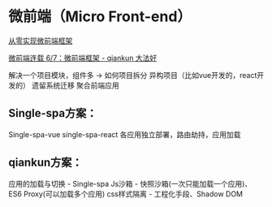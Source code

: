 # 微前端（Micro Front-end）

[从零实现微前端框架](http://www.zhufengpeixun.com/jg-vue/vue-analyse/mic-front2.html#%E4%BB%8E%E9%9B%B6%E5%AE%9E%E7%8E%B0%E5%BE%AE%E5%89%8D%E7%AB%AF%E6%A1%86%E6%9E%B6)

[微前端连载 6/7：微前端框架 - qiankun 大法好](https://juejin.cn/post/6846687602439897101)

解决一个项目模块，组件多 -> 如何项目拆分
异构项目（比如vue开发的，react开发的）
遗留系统迁移
聚合前端应用

## Single-spa方案：

  Single-spa-vue
  single-spa-react
  各应用独立部署，路由劫持，应用加载

## qiankun方案：

  应用的加载与切换 - Single-spa
  Js沙箱 - 快照沙箱(一次只能加载一个应用)、ES6 Proxy(可以加载多个应用)
  css样式隔离 - 工程化手段、Shadow DOM
